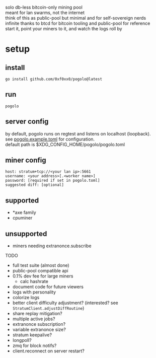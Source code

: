 solo db-less bitcoin-only mining pool  
meant for lan swarms, not the internet  
think of this as public-pool but minimal and for self-sovereign nerds  
infinite thanks to btcd for bitcoin tooling and public-pool for reference  
start it, point your miners to it, and watch the logs roll by

# setup
## install
```
go install github.com/0xf0xx0/pogolo@latest
```

## run
```
pogolo
```

## server config
by default, pogolo runs on regtest and listens on localhost (loopback).  
see [pogolo.example.toml](./pogolo.example.toml) for configuration.  
default path is $XDG_CONFIG_HOME/pogolo/pogolo.toml

## miner config
```
host: stratum+tcp://<your lan ip>:5661
username: <your address>[.<worker name>]
password: [required if set in pogolo.toml]
suggested diff: [optional]
```

## supported
- *axe family
- cpuminer
## unsupported
- miners needing extranonce.subscribe

TODO
- full test suite (almost done)
- public-pool compatible api
- 0.1% dev fee for large miners
    - calc hashrate
- document code for future viewers
- logs with personality
- colorize logs
- better client difficulty adjustment? (interested? see `StratumClient.adjustDiffRoutine`)
- share replay mitigation?
- multiple active jobs?
- extranonce subscription?
- variable extranonce size?
- stratum keepalive?
- longpoll?
- zmq for block notifs?
- client.reconnect on server restart?
